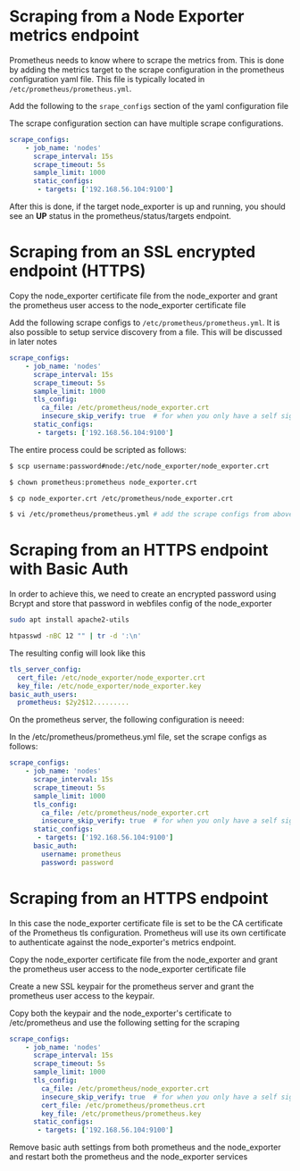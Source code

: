 # Scraping from a Node Exporter metrics endpoint

Prometheus needs to know where to scrape the metrics from. This is done by adding the metrics target to the scrape configuration in the prometheus configuration yaml file. This file is typically located in `/etc/prometheus/prometheus.yml`.

Add the following to the `srape_configs` section of the yaml configuration file

The scrape configuration section can have multiple scrape configurations.

```yaml
scrape_configs:
    - job_name: 'nodes'
      scrape_interval: 15s
      scrape_timeout: 5s
      sample_limit: 1000
      static_configs:
       - targets: ['192.168.56.104:9100']
```

After this is done, if the target node_exporter is up and running, you should see an **UP** status in the prometheus/status/targets endpoint.


# Scraping from an SSL encrypted endpoint (HTTPS)
Copy the node_exporter certificate file from the node_exporter and grant the prometheus user access to the node_exporter certificate file

Add the following scrape configs to `/etc/prometheus/prometheus.yml`. It is also possible to setup service discovery from a file. This will be discussed in later notes

```yaml
scrape_configs:
    - job_name: 'nodes'
      scrape_interval: 15s
      scrape_timeout: 5s
      sample_limit: 1000
      tls_config:
        ca_file: /etc/prometheus/node_exporter.crt
        insecure_skip_verify: true  # for when you only have a self signed certificate
      static_configs:
       - targets: ['192.168.56.104:9100']
```

The entire process could be scripted as follows:

```sh
$ scp username:password#node:/etc/node_exporter/node_exporter.crt

$ chown prometheus:prometheus node_exporter.crt

$ cp node_exporter.crt /etc/prometheus/node_exporter.crt

$ vi /etc/prometheus/prometheus.yml # add the scrape configs from above
```

# Scraping from an HTTPS endpoint with Basic Auth
In order to achieve this, we need to create an encrypted password using Bcrypt and store that password in webfiles config of the node_exporter

```sh
sudo apt install apache2-utils

htpasswd -nBC 12 "" | tr -d ':\n'

```

The resulting config will look like this
```yml
tls_server_config:
  cert_file: /etc/node_exporter/node_exporter.crt
  key_file: /etc/node_exporter/node_exporter.key
basic_auth_users:
  prometheus: $2y2$12.........
```

On the prometheus server, the following configuration is neeed:

In the /etc/prometheus/prometheus.yml file, set the scrape configs as follows:

```yaml
scrape_configs:
    - job_name: 'nodes'
      scrape_interval: 15s
      scrape_timeout: 5s
      sample_limit: 1000
      tls_config:
        ca_file: /etc/prometheus/node_exporter.crt
        insecure_skip_verify: true  # for when you only have a self signed certificate
      static_configs:
       - targets: ['192.168.56.104:9100']
      basic_auth:
        username: prometheus
        password: password
```

# Scraping from an HTTPS endpoint 
In this case the node_exporter certificate file is set to be the CA certificate of the Prometheus tls configuration. Prometheus will use its own certificate to authenticate against the node_exporter's metrics endpoint.

Copy the node_exporter certificate file from the node_exporter and grant the prometheus user access to the node_exporter certificate file

Create a new SSL keypair for the prometheus server and grant the prometheus user access to the keypair.

Copy both the keypair and the node_exporter's certificate to /etc/prometheus and use the following setting for the scraping

```yaml
scrape_configs:
    - job_name: 'nodes'
      scrape_interval: 15s
      scrape_timeout: 5s
      sample_limit: 1000
      tls_config:
        ca_file: /etc/prometheus/node_exporter.crt
        insecure_skip_verify: true  # for when you only have a self signed certificate
        cert_file: /etc/prometheus/prometheus.crt
        key_file: /etc/prometheus/prometheus.key
      static_configs:
       - targets: ['192.168.56.104:9100']
```

Remove basic auth settings from both prometheus and the node_exporter and restart both the prometheus and the node_exporter services
